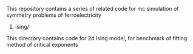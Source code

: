 This repository contains a series of related code for mc simulation of symmetry problems of ferroelectricity





1. ising/

This directory contains code for 2d Ising model, for benchmark of fitting method of critical exponents